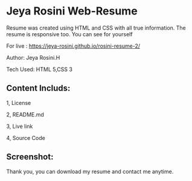 # Jeya Rosini Web-Resume 
Resume was created using HTML and CSS with all true information. The resume is responsive too. You can see for yourself

For live : https://jeya-rosini.github.io/rosini-resume-2/

Author: Jeya Rosini.H

Tech Used: HTML 5,CSS 3
## Content Includs:
1, License

2, README.md

3, Live link

4, Source Code
## Screenshot:


Thank you, you can download my resume and contact me anytime.
